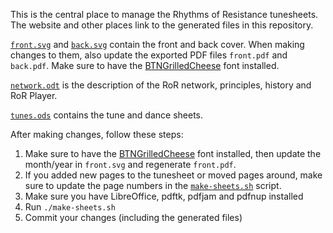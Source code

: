 This is the central place to manage the Rhythms of Resistance tunesheets. The website and other places link to the generated files in this repository.

[`front.svg`](./front.svg) and [`back.svg`](./back.svg) contain the front and back cover. When making changes to them, also update the exported PDF files `front.pdf` and `back.pdf`. Make sure to have the [BTNGrilledCheese](./BTNGrilledCheese.zip) font installed.

[`network.odt`](./network.odt) is the description of the RoR network, principles, history and RoR Player.

[`tunes.ods`](./tunes.ods) contains the tune and dance sheets.

After making changes, follow these steps:

1. Make sure to have the [BTNGrilledCheese](./BTNGrilledCheese.zip) font installed, then update the month/year in `front.svg` and regenerate `front.pdf`.
2. If you added new pages to the tunesheet or moved pages around, make sure to update the page numbers in the [`make-sheets.sh`](./make-sheets.sh) script.
3. Make sure you have LibreOffice, pdftk, pdfjam and pdfnup installed
4. Run `./make-sheets.sh`
5. Commit your changes (including the generated files)
